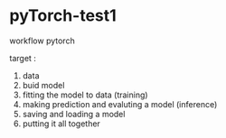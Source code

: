 # pyTorch-test1
workflow pytorch

target :
1. data
2. buid model
3. fitting the model to data (training)
4. making prediction and evaluting a model (inference)
5. saving and loading a model
6. putting it all together
